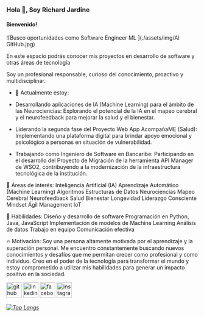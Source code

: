 ### Hola 👋, Soy Richard Jardine
#### Bienvenido! 

![Busco oportunidades como Software Engineer ML ](./assets/img/AI GitHub.jpg)  

En este espacio podrás conocer mis proyectos en desarrollo de software y otras áreas de tecnología

Soy un profesional responsable, curioso del conocimiento, proactivo y multidisciplinar.

<!-- Habilidades: ./ JavaScript / ReactJS / Python / HTML / CSS / Java / Flask / SQL / Agile / Scrum / Kanban / IA/ML/DL /-->


- 🚀 Actualmente estoy:

- Desarrollando aplicaciones de IA (Machine Learning) para el ámbito de las Neurociencias: Explorando el potencial de la IA en el mapeo cerebral y el neurofeedback para mejorar la salud y el bienestar.
- Liderando la segunda fase del Proyecto Web App AcompañaME (Salud): Implementando una plataforma digital para brindar apoyo emocional y psicológico a personas en situación de vulnerabilidad.
- Trabajando como Ingeniero de Software en Bancaribe: Participando en el desarrollo del Proyecto de Migración de la herramienta API Manager de WSO2, contribuyendo a la modernización de la infraestructura tecnológica de la institución.

🧠 Áreas de interés:
Inteligencia Artificial (IA)
Aprendizaje Automático (Machine Learning)
Algoritmos
Estructuras de Datos
Neurociencias
Mapeo Cerebral
Neurofeedback
Salud
Bienestar
Longevidad
Liderazgo Consciente
Mindset Ágil
Management
IoT

🚀 Habilidades:
Diseño y desarrollo de software
Programación en Python, Java, JavaScript
Implementación de modelos de Machine Learning
Análisis de datos
Trabajo en equipo
Comunicación efectiva

🔥 Motivación:
Soy una persona altamente motivada por el aprendizaje y la superación personal. Me encuentro constantemente buscando nuevos conocimientos y desafíos que me permitan crecer como profesional y como individuo. Creo en el poder de la tecnología para transformar el mundo y estoy comprometido a utilizar mis habilidades para generar un impacto positivo en la sociedad.


[<img src='https://cdn.jsdelivr.net/npm/simple-icons@3.0.1/icons/github.svg' alt='github' height='40'>](https://github.com/rhjardine)  [<img src='https://cdn.jsdelivr.net/npm/simple-icons@3.0.1/icons/linkedin.svg' alt='linkedin' height='40'>](https://www.linkedin.com/in/www.linkedin.com/in/rhjardine/)  [<img src='https://cdn.jsdelivr.net/npm/simple-icons@3.0.1/icons/facebook.svg' alt='facebook' height='40'>](https://www.facebook.com/https://www.facebook.com/richardjardine.official)  [<img src='https://cdn.jsdelivr.net/npm/simple-icons@3.0.1/icons/instagram.svg' alt='instagram' height='40'>](https://www.instagram.com/@richardjardineofficial/)  

*[![Top Langs](https://github-readme-stats.vercel.app/api/top-langs/?username=rhjardine)](https://github.com/anuraghazra/github-readme-stats)*

